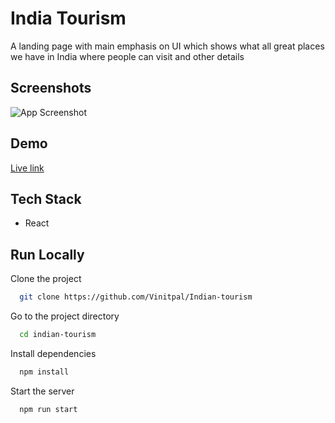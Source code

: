 
# India Tourism

A landing page with main emphasis on UI which shows what all great places we have in India where people can visit and other details


## Screenshots

![App Screenshot](https://cdn.discordapp.com/attachments/753151975570276352/914017723464421376/unknown.png)


## Demo

[Live link](https://india-tourism-vinit.netlify.app/)
## Tech Stack

- React



## Run Locally

Clone the project

```bash
  git clone https://github.com/Vinitpal/Indian-tourism
```

Go to the project directory

```bash
  cd indian-tourism
```

Install dependencies

```bash
  npm install
```

Start the server

```bash
  npm run start
```


